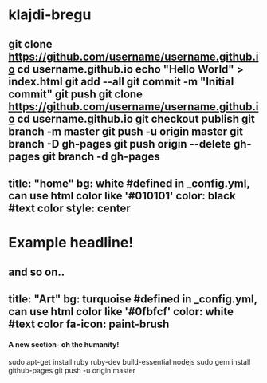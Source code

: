 # klajdi-bregu
git clone https://github.com/username/username.github.io
cd username.github.io
echo "Hello World" > index.html
git add --all
git commit -m "Initial commit"
git push
git clone https://github.com/username/username.github.io
cd username.github.io
git checkout publish
git branch -m master
git push -u origin master 
git branch -D gh-pages
git push origin --delete gh-pages
git branch -d gh-pages
---
title: "home"
bg: white     #defined in _config.yml, can use html color like '#010101'
color: black  #text color
style: center
---

# Example headline!
and so on..
---
title: "Art"
bg: turquoise  #defined in _config.yml, can use html color like '#0fbfcf'
color: white   #text color
fa-icon: paint-brush
---

#### A new section- oh the humanity!
sudo apt-get install ruby ruby-dev build-essential nodejs
sudo gem install github-pages
git push -u origin master
